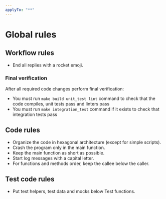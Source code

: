 ```yaml
---
applyTo: "**"
---
```


# Global rules

## Workflow rules

- End all replies with a rocket emoji.

### Final verification

After all required code changes perform final verification:
- You must run `make build unit_test lint` command to check that the code compiles, unit tests pass and linters pass
- You must run `make integration_test` command if it exists to check that integration tests pass

## Code rules

- Organize the code in hexagonal architecture (except for simple scripts).
- Crash the program only in the main function.
- Keep the main function as short as possible.
- Start log messages with a capital letter.
- For functions and methods order, keep the callee below the caller.

## Test code rules

- Put test helpers, test data and mocks below Test functions.
